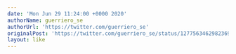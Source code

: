 ```yaml
---
date: 'Mon Jun 29 11:24:00 +0000 2020'
authorName: guerriero_se
authorUrl: 'https://twitter.com/guerriero_se'
originalPost: 'https://twitter.com/guerriero_se/status/1277563462982369282'
layout: like
---
```

